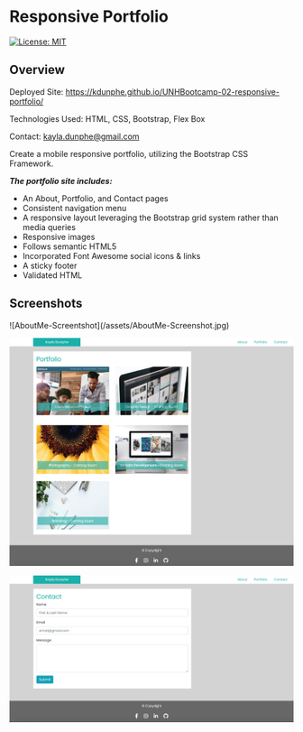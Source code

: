 # Responsive Portfolio

[![License: MIT](https://img.shields.io/badge/License-MIT-brightgreen.svg)](https://opensource.org/licenses/MIT)

<h2>Overview</h2>

Deployed Site: https://kdunphe.github.io/UNHBootcamp-02-responsive-portfolio/

Technologies Used: HTML, CSS, Bootstrap, Flex Box

Contact: <a href="mailto:kayla.dunphe@gmail.com">kayla.dunphe@gmail.com</a>

Create a mobile responsive portfolio, utilizing the Bootstrap CSS Framework.


_**The portfolio site includes:**_
* An About, Portfolio, and Contact pages
* Consistent navigation menu
* A responsive layout leveraging the Bootstrap grid system rather than media queries
* Responsive images
* Follows semantic HTML5
* Incorporated Font Awesome social icons & links
* A sticky footer
* Validated HTML


<h2>Screenshots</h2>
![AboutMe-Screentshot](/assets/AboutMe-Screenshot.jpg)

![Portfolio-Screentshot](/assets/Portfolio-Screenshot.jpg)

![Contact-Screentshot](/assets/Contact-Screenshot.jpg)